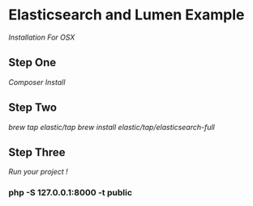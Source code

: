 # Elasticsearch and Lumen Example

*Installation For OSX*

## Step One

*Composer Install*
 
## Step Two
 
*brew tap elastic/tap*
*brew install elastic/tap/elasticsearch-full*

## Step Three
*Run your project !*

### php -S 127.0.0.1:8000 -t public

